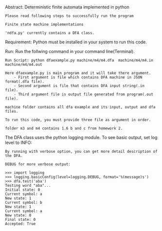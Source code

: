 Abstract: Deterministic finite automata implemented in python

    Please read following steps to successfully run the program

    Finite state machine implementations

    'ndfa.py' currently contains a DFA class.

Requirement: Python must be installed in your system to run this code.

Run: Run the follwing command in your command line(Terminal).

    Run Script: python dfaexample.py machine/m4/m4.dfa  machine/m4/m4.in machine/m4/m4.out

    Here dfaexample.py is main program and it will take there argument.
        - First argument is file which contains DFA machine in JSON format(.dfa file).
        - Second argument is file that contains DFA input string(.in file).
        - Third argument file is output file generated from program(.out file).
    
    machine folder contains all dfa example and its input, output and dfa files.

    To run this code, you must provide three file as argument in order.

    folder m3 and m4 contains 1.6 b and c from homework 2.


The DFA class uses the python logging module. To see basic output, set log
level to INFO:

    By running with verbose option, you can get more detail description of the DFA.

    DEBUG for more verbose output:

    >>> import logging
    >>> logging.basicConfig(level=logging.DEBUG, format='%(message)s')
    >>> dfa.test('aba')
    Testing word "aba"...
    Initial state: 0
    Current symbol: a
    New state: 1
    Current symbol: b
    New state: 1
    Current symbol: a
    New state: 0
    Final state: 0
    Accepted: True

